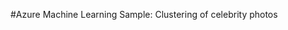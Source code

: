 <properties title="Azure Machine Learning Sample: Clustering of celebrity photos" pageTitle="Machine Learning Sample: Clustering of celebrity photos | Azure" description="Azure Machine Learning Sample: Clustering of celebrity photos" metaKeywords="" services="" solutions="" documentationCenter="" authors="garye" videoId="" scriptId="" />

#Azure Machine Learning Sample: Clustering of celebrity photos
